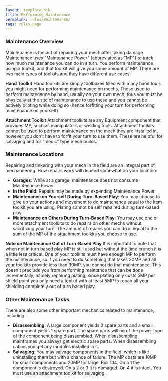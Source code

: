 ```yaml
---
layout: template.njk
title: Performing Maintenance
permalink: rules/maintenance/
tags: rules_page
---
```


### Maintenance Overview

Maintenance is the act of repairing your mech after taking damage. Maintenance uses "Maintenance Power" (abbreviated as "MP") to track how much maintenance you can do in a turn. You perform maintenance using a toolkit, and that toolkit will give you some amount of MP. There are two main types of toolkits and they have different use cases:

**Hand Toolkit**
Hand toolkits are simply toolboxes filled with many hand tools you might need for performing maintenance on mechs. These used to perform maintenance by hand, usually on your own mech, thus you must be physically at the site of maintenance to use these and you cannot be actively piloting while doing so (hence forfitting your turn for performing maintenance on yourself)

**Attachment Toolkit**
Attachment toolkits are any Equipment component that provides MP, such as manipulators or welding tools. Attachment toolkits cannot be used to perform maintenance on the mech they are installed in, however you don't have to forfit your turn to use them. These are helpful for salvaging and for "medic" type mech builds.

### Maintenance Locations
Repairing and tinkering with your mech in the field are an integral part of mechaneering. How repairs work will depend somewhat on your location:
 - **Garages**: While at a garage, maintenance does not consume Maintenance Power.
 - **In the Field**: Repairs may be made by expending Maintenance Power.
 - **Maintenance on Yourself During Turn-Based Play**: You may choose to give up your actions and movement to do maintenance equal to the item toolkit you are using. Plating cannot be self repaired during turn-based play.
 - **Maintenance on Others During Turn-Based Play**: You may use one or more attachment toolkits to do repairs on other mechs without sacrificing your turn. The amount of repairs you can do is equal to the sum of the MP of the attachment toolkits you choose to use.

**Note on Maintenance Out of Turn-Based Play**
 It is important to note that when not in turn based play MP is still used but without the time crunch it is a little less critical. One of your toolkits must have enough MP to perform the maintenance, so if you need to do something that takes 30MP and all your toolkits provide less than 30MP, you cannot do that maintenance. This doesn't preclude you from performing maintance that can be done incrementally, namely repairing plating; since plating only costs 5MP per shield point you only need a toolkit with at least 5MP to repair all your shielding completely out of turn based play.

### Other Maintenance Tasks
There are also some other important mechanics related to maintenance, including:
 - **Disassembling**: A large component yields 2 spare parts and a small component yields 1 spare part. The spare parts will be of the power type of the component being disassembled. When disassembling mainframes you always get electric spare parts. When disassembling cabins you get any modules installed in it.
 - **Salvaging**: You may salvage components in the field, which is like uninstalling them but with a chance of failure. The MP costs are 10MP for small components and 20MP for large. Roll 1d4. On a 1 the component is destroyed. On a 2 or 3 it is damaged. On 4 it is intact. You must use an attachment toolkit for salvaging.